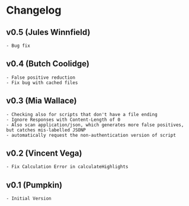 # Changelog

<a name="0.5"></a>
## v0.5 (Jules Winnfield)
	- Bug fix

<a name="0.4"></a>
## v0.4 (Butch Coolidge)
	- False positive reduction
	- Fix bug with cached files

<a name="0.3"></a>
## v0.3 (Mia Wallace)
	- Checking also for scripts that don't have a file ending
	- Ignore Responses with Content-Length of 0
	- Also scan application/json, which generates more false positives, but catches mis-labelled JSONP
	- automatically request the non-authentication version of script

<a name="0.2"></a>
## v0.2 (Vincent Vega)
	- Fix Calculation Error in calculateHighlights


<a name="0.1"></a>
## v0.1 (Pumpkin)
	- Initial Version
